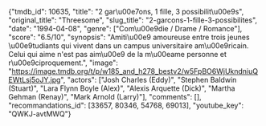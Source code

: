 {"tmdb_id": 10635, "title": "2 gar\u00e7ons, 1 fille, 3 possibilit\u00e9s", "original_title": "Threesome", "slug_title": "2-garcons-1-fille-3-possibilites", "date": "1994-04-08", "genre": ["Com\u00e9die / Drame / Romance"], "score": "6.5/10", "synopsis": "Amiti\u00e9 amoureuse entre trois jeunes \u00e9tudiants qui vivent dans un campus universitaire am\u00e9ricain. Celui qui aime n'est pas aim\u00e9 de la m\u00eame personne et r\u00e9ciproquement.", "image": "https://image.tmdb.org/t/p/w185_and_h278_bestv2/w5FpBO6WjUkndniuQEWtLsj5oJY.jpg", "actors": ["Josh Charles (Eddy)", "Stephen Baldwin (Stuart)", "Lara Flynn Boyle (Alex)", "Alexis Arquette (Dick)", "Martha Gehman (Renay)", "Mark Arnold (Larry)"], "comments": [], "recommandations_id": [33657, 80346, 54768, 69013], "youtube_key": "QWKJ-avtMWQ"}